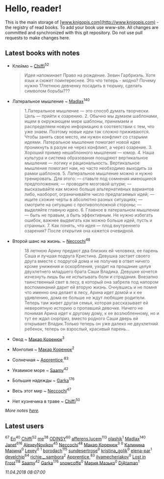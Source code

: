 # Hello, reader!
This is the main storage of [www.knigopis.com](http://www.knigopis.com) - the registry of read books.
To add your book use www-site. All changes are committed and synchronized with this git repository.
Do not use pull requests to make changes here.


## Latest books with notes
* Клеймо ~ [Chiffi](users/105/105831994080785626680-google)<sup>52</sup>
    > Идея напоминает Право на рождение. Зевин Гарбриэль. Хотя язык и сюжет поинтереснее.
    > Это что теперь - модно? Почему нужно 17летнюю девченку посадить в тюрьму,  сделать символом борьбы???

* Латеральное мышление ~ [Madlax](users/158/158304782-vkontakte)<sup>140</sup>
    > 1.Латеральное мышление — это способ думать творчески. Цель — прийти к озарению.
    > 2. Обычно мы думаем шаблонами, ищем в окружающем мире шаблоны, принимаем и распределяем новую информацию в соответствии с тем, что уже знаем. Поэтому новые идеи так сложно приживаются. Чтобы занять свое место, им нужен конфликт со старыми идеями. Латеральное мышление помогает новой идее проникнуть в разум не через конфликт, а через озарение.
    > 3. Хороший пример нешаблонного мышления — юмор.
    > 4. Наша культура и система образования поощряют вертикальное мышление — логику и рациональность. Вертикальное мышление помогает нам, но часто необходимо выходить за рамки шаблонов.
    > 5. Латеральное мышление можно и нужно тренировать. Для этого:
    > — ставьте под сомнения имеющиеся предположения;
    > — проводите мозговой штурм;
    > — высказывайте как можно больше альтернативных вариантов либо, наоборот, ограничивайте число предлагаемых идей;
    > — ищите схожие черты в абсолютно разных ситуациях;
    > — смотрите на ситуацию с противоположной стороны;
    > — выделяйте главную идею.
    > 6. Главное в латеральном мышлении — быть не правым, а быть эффективным. Не нужно избегать ошибок, важнее выдвигать как можно больше идей, пусть и странных.
    > 7. Как понять, что идея — плод внутреннего озарения? После открытия она кажется очевидной.

* Второй шанс на жизнь. ~ [Neccochi](users/126/12601720503917094896-mailru)<sup>48</sup>
    > 18 летнюю Арину предают два близких ей человека, ее парень Саша и лучшая подруга Кристина. Девушка застает своего друга вместе с подругой дома и не получив в ответ ничего кроме унижения и оскорбления, уходит на прощание целуя двухлетнего младшего брата Саши Владика. Девушке хочется изчезнуть лишь бы не испытывать боли и страдания. Внезапно таинственный свет в лесу, в который она забрела под напором воспоминаний дарит ей вторую жизнь. Очнувшись и не помня что именно она делает в лесу, Арина идет домой и к ее удивлению, дома ее больше не ждут любящие родители. Теперь там живет другая семья, которая рассказывает ей невероятную историю о пропавшей девочке. Ничего не понимая Арина идет к другому дому, к ее возлюбленному, но и тут ее ждал сюрприз, вместо родного Саши дверь ей открывает Владик.Только теперь он уже далеко не двухлетний ребенок, теперь он взрослый, красивый парень...

* Овод ~ [Макар Коренюк](users/126/126368737-vkontakte)<sup>3</sup>

* Монголия ~ [Макар Коренюк](users/126/126368737-vkontakte)<sup>2</sup>

* Солнечная ~ [Apprentice ](users/528/52821952-vkontakte)<sup>83</sup>

* Уязвимое море ~ [Saamy](users/115/115226508-vkontakte)<sup>42</sup>

* Большие надежды ~ [Garka](users/115/115753719718250012620-google)<sup>176</sup>

* Весь этот мир ~ [Neccochi](users/126/12601720503917094896-mailru)<sup>47</sup>

* Нет кузнечика в траве ~ [Chiffi](users/105/105831994080785626680-google)<sup>50</sup>


_More notes [here](latest_books_with_notes.md)._


## Latest users
[](users/115/115826717712507836033-google)<sup>67</sup> 
[En](users/333/333646551-vkontakte)<sup>40</sup> 
[Chiffi](users/105/105831994080785626680-google)<sup>52</sup> 
[me](users/381/381417697-yandex)<sup>38</sup> 
[ODINSY](users/100/100978570902186865324-google)<sup>60</sup> 
[afferens.lucem](users/196/196071655-vkontakte)<sup>113</sup> 
[olashik](users/186/18643116-vkontakte)<sup>1</sup> 
[Madlax](users/158/158304782-vkontakte)<sup>140</sup> 
[Janet](users/108/108113656204404967440-google)<sup>616</sup> 
[AlexeyNovikov](users/170/170278332-vkontakte)<sup>45</sup> 
[Neccochi](users/126/12601720503917094896-mailru)<sup>48</sup> 
[Макар Коренюк](users/126/126368737-vkontakte)<sup>3</sup> 
[](users/109/109348398605703676806-google)<sup>0</sup> 
[Калинина Марина](users/139/13934519318903262389-mailru)<sup>0</sup> 
[Lexey](users/428/428593824261185-facebook)<sup>0</sup> 
[](users/616/616903189-yandex)<sup>1</sup> 
[borodach](users/157/15706320-vkontakte)<sup>115</sup> 
[sundesertrose](users/605/605506538-yandex)<sup>0</sup> 
[kristina_golik](users/215/215722372-vkontakte)<sup>0</sup> 
[elena-par](users/450/4506016-vkontakte)<sup>1</sup> 
[develchip](users/852/85203415-vkontakte)<sup>64</sup> 
[richie._.sambora](users/203/2033580363583983-facebook)<sup>2</sup> 
[Apprentice ](users/528/52821952-vkontakte)<sup>83</sup> 
[ilyamecheriakov](users/176/176759837-vkontakte)<sup>0</sup> 
[Lost in Frost](users/103/103293621948650602575-google)<sup>118</sup> 
[Saamy](users/115/115226508-vkontakte)<sup>42</sup> 
[Garka](users/115/115753719718250012620-google)<sup>176</sup> 
[snowcoffe](users/102/102767416-vkontakte)<sup>0</sup> 
[Мария Мазько](users/997/997901511979140838-mailru)<sup>0</sup> 
[DjAtaman](users/106/106309223005338857765-google)<sup>1</sup> 


_11.04.2018 08:07:00_
